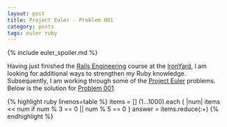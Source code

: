 ```yaml
---
layout: post
title: Project Euler - Problem 001 
category: posts
tags: euler ruby 
---
```


{% include euler_spoiler.md %}

Having just finished the [Rails Engineering] course at the [IronYard], I am looking for additional ways to strengthen my Ruby knowledge. Subsequently, I am working through some of the [Project Euler] problems. Below is the solution for [Problem 001].

{% highlight ruby linenos=table %}
items = []
(1...1000).each { |num| items << num if num % 3 == 0 || num % 5 == 0 }
answer = items.reduce(:+)
{% endhighlight %}


[IronYard]: http://www.theironyard.com
[Rails Engineering]: http://theironyard.com/academy/rails-engineering/
[Project Euler]: https://projecteuler.net
[Problem 001]: https://projecteuler.net/problem=1
